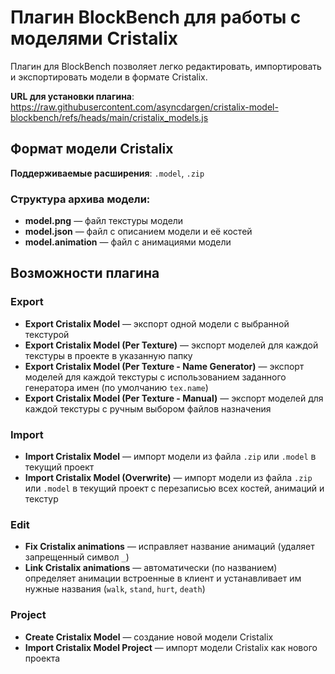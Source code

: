 # Плагин BlockBench для работы с моделями Cristalix

Плагин для BlockBench позволяет легко редактировать, импортировать и экспортировать модели в формате Cristalix.

**URL для установки плагина**: https://raw.githubusercontent.com/asyncdargen/cristalix-model-blockbench/refs/heads/main/cristalix_models.js

## Формат модели Cristalix

**Поддерживаемые расширения**: `.model`, `.zip`

### Структура архива модели:
- **model.png** — файл текстуры модели
- **model.json** — файл с описанием модели и её костей
- **model.animation** — файл с анимациями модели

## Возможности плагина

### Export
- **Export Cristalix Model** — экспорт одной модели с выбранной текстурой
- **Export Cristalix Model (Per Texture)** — экспорт моделей для каждой текстуры в проекте в указанную папку
- **Export Cristalix Model (Per Texture - Name Generator)** — экспорт моделей для каждой текстуры с использованием заданного генератора имен (по умолчанию `tex.name`)
- **Export Cristalix Model (Per Texture - Manual)** — экспорт моделей для каждой текстуры с ручным выбором файлов назначения

### Import
- **Import Cristalix Model** — импорт модели из файла `.zip` или `.model` в текущий проект
- **Import Cristalix Model (Overwrite)** — импорт модели из файла `.zip` или `.model` в текущий проект с перезаписью всех костей, анимаций и текстур

### Edit
- **Fix Cristalix animations** — исправляет название анимаций (удаляет запрещенный символ `_`)
- **Link Cristalix animations** — автоматически (по названием) определяет анимации встроенные в клиент и устанавливает им нужные названия (`walk`, `stand`, `hurt`, `death`)

### Project
- **Create Cristalix Model** — создание новой модели Cristalix
- **Import Cristalix Model Project** — импорт модели Cristalix как нового проекта
